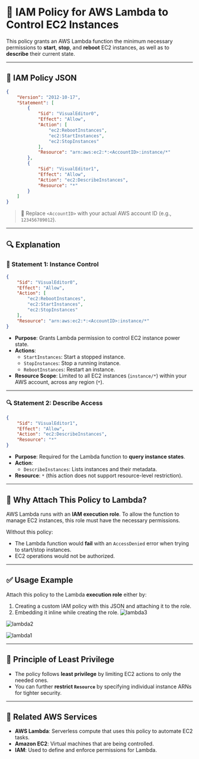 # 🔐 IAM Policy for AWS Lambda to Control EC2 Instances

This policy grants an AWS Lambda function the minimum necessary permissions to **start**, **stop**, and **reboot** EC2 instances, as well as to **describe** their current state.

---

## 📜 IAM Policy JSON

```json
{
	"Version": "2012-10-17",
	"Statement": [
		{
			"Sid": "VisualEditor0",
			"Effect": "Allow",
			"Action": [
				"ec2:RebootInstances",
				"ec2:StartInstances",
				"ec2:StopInstances"
			],
			"Resource": "arn:aws:ec2:*:<AccountID>:instance/*"
		},
		{
			"Sid": "VisualEditor1",
			"Effect": "Allow",
			"Action": "ec2:DescribeInstances",
			"Resource": "*"
		}
	]
}
```

> 🔁 Replace `<AccountID>` with your actual AWS account ID (e.g., `123456789012`).

---

## 🔍 Explanation

### 🎯 Statement 1: Instance Control

```json
{
	"Sid": "VisualEditor0",
	"Effect": "Allow",
	"Action": [
		"ec2:RebootInstances",
		"ec2:StartInstances",
		"ec2:StopInstances"
	],
	"Resource": "arn:aws:ec2:*:<AccountID>:instance/*"
}
```

- **Purpose**: Grants Lambda permission to control EC2 instance power state.
- **Actions**:
  - `StartInstances`: Start a stopped instance.
  - `StopInstances`: Stop a running instance.
  - `RebootInstances`: Restart an instance.
- **Resource Scope**: Limited to all EC2 instances (`instance/*`) within your AWS account, across any region (`*`).

---

### 🔍 Statement 2: Describe Access

```json
{
	"Sid": "VisualEditor1",
	"Effect": "Allow",
	"Action": "ec2:DescribeInstances",
	"Resource": "*"
}
```

- **Purpose**: Required for the Lambda function to **query instance states**.
- **Action**:
  - `DescribeInstances`: Lists instances and their metadata.
- **Resource**: `*` (this action does not support resource-level restriction).

---

## 🧠 Why Attach This Policy to Lambda?

AWS Lambda runs with an **IAM execution role**. To allow the function to manage EC2 instances, this role must have the necessary permissions.

Without this policy:

- The Lambda function would **fail** with an `AccessDenied` error when trying to start/stop instances.
- EC2 operations would not be authorized.

---

## ✅ Usage Example

Attach this policy to the Lambda **execution role** either by:

1. Creating a custom IAM policy with this JSON and attaching it to the role.
2. Embedding it inline while creating the role.
![lambda3](https://github.com/Vishvanath-Patil/AWS-Cost-Optimization-Tasks/assets/130968991/2151130d-3b2f-45eb-a94c-92b75d22cf80)

![lambda2](https://github.com/Vishvanath-Patil/AWS-Cost-Optimization-Tasks/assets/130968991/402de95a-38bd-4ea7-9256-ca476fe5af1d)


![lambda1](https://github.com/Vishvanath-Patil/AWS-Cost-Optimization-Tasks/assets/130968991/853cbbc6-5eac-4d91-bb1a-3e489c79a1ec)


---

## 🔐 Principle of Least Privilege

- The policy follows **least privilege** by limiting EC2 actions to only the needed ones.
- You can further **restrict `Resource`** by specifying individual instance ARNs for tighter security.

---

## 📌 Related AWS Services

- **AWS Lambda**: Serverless compute that uses this policy to automate EC2 tasks.
- **Amazon EC2**: Virtual machines that are being controlled.
- **IAM**: Used to define and enforce permissions for Lambda.
